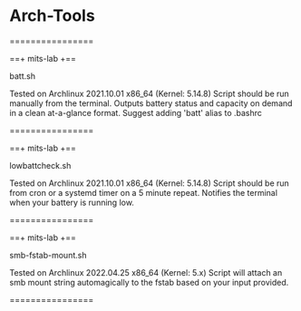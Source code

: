 # Arch-Tools

================

==+ mits-lab +==

batt.sh

Tested on Archlinux 2021.10.01 x86_64 (Kernel: 5.14.8)
Script should be run manually from the terminal. Outputs battery status and capacity on demand in a clean at-a-glance format.
Suggest adding 'batt' alias to .bashrc

================

==+ mits-lab +==

lowbattcheck.sh

Tested on Archlinux 2021.10.01 x86_64 (Kernel: 5.14.8)
Script should be run from cron or a systemd timer on a 5 minute repeat. Notifies the terminal when your battery is running low.

================

==+ mits-lab +==

smb-fstab-mount.sh

Tested on Archlinux 2022.04.25 x86_64 (Kernel: 5.x)
Script will attach an smb mount string automagically to the fstab based on your input provided.

================

